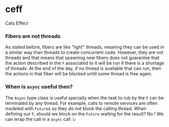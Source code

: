 # ceff
Cats Effect


### Fibers are not threads

As stated before, fibers are like "light" threads, meaning they can be used in
a similar way than threads to create concurrent code. However, they are not
threads and that means that spawning new fibers does not guarantee that the
action described in the `F` associated to it will be run if there is a shortage
of threads. At the end of the day, if no thread is available that can run, then
the actions in that fiber will be blocked untill some thread is free again.

### When is `async` useful then?

The `Async` type class is useful specially when the task to rub by the `F` can
be terminated by any thread. For example, calls to remote services are often
modeled with `Future`s so they do not block the calling thread. When defining
our `F`, should we block on the `Future` waiting for the result? No ! We can
wrap the call in a `async` call ☺

